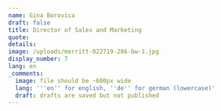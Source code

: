 ```yaml
---
name: Gina Borovica
draft: false
title: Director of Sales and Marketing
quote:
details:
image: /uploads/merritt-022719-286-bw-1.jpg
display_number: 7
lang: en
_comments:
  image: file should be ~600px wide
  lang: '''en'' for english, ''de'' for german (lowercase)'
  draft: drafts are saved but not published
---
```

